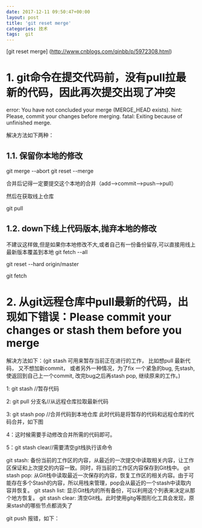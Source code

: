 ```yaml
---
date: 2017-12-11 09:50:47+00:00
layout: post
title: 'git reset merge'
categories: 技术
tags:  git 
---
```


[git reset merge] (http://www.cnblogs.com/qinbb/p/5972308.html)


# 1. git命令在提交代码前，没有pull拉最新的代码，因此再次提交出现了冲突

error: You have not concluded your merge (MERGE_HEAD exists).
hint: Please, commit your changes before merging.
fatal: Exiting because of unfinished merge.


解决方法如下两种：

## 1.1. 保留你本地的修改

git merge --abort
git reset --merge

合并后记得一定要提交这个本地的合并（add-->commit-->push-->pull）

然后在获取线上仓库

git pull

## 1.2. down下线上代码版本,抛弃本地的修改

不建议这样做,但是如果你本地修改不大,或者自己有一份备份留存,可以直接用线上最新版本覆盖到本地
git fetch --all

git reset --hard origin/master

git fetch

# 2. 从git远程仓库中pull最新的代码，出现如下错误：Please commit your changes or stash them before you merge

解决方法如下：(git stash 可用来暂存当前正在进行的工作， 比如想pull 最新代码， 又不想加新commit， 或者另外一种情况，为了fix 一个紧急的bug,  先stash, 使返回到自己上一个commit, 改完bug之后再stash pop, 继续原来的工作。)

1: git stash //暂存代码

2: git pull  分支名//从远程仓库拉取最新代码

3: git stash pop //合并代码到本地仓库  此时代码是将暂存的代码和远程仓库的代码合并，如下图

4：这时候需要手动修改合并所需的代码即可。

5：git stash clear//需要清空git栈执行该命令


git stash: 备份当前的工作区的内容，从最近的一次提交中读取相关内容，让工作区保证和上次提交的内容一致。同时，将当前的工作区内容保存到Git栈中。
git stash pop: 从Git栈中读取最近一次保存的内容，恢复工作区的相关内容。由于可能存在多个Stash的内容，所以用栈来管理，pop会从最近的一个stash中读取内容并恢复。
git stash list: 显示Git栈内的所有备份，可以利用这个列表来决定从那个地方恢复。
git stash clear: 清空Git栈。此时使用gitg等图形化工具会发现，原来stash的哪些节点都消失了 

git push 报错，如下：